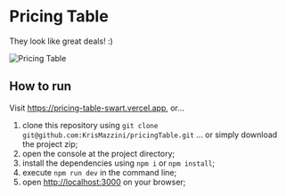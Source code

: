 # Pricing Table

They look like great deals! :)

![Pricing Table](https://user-images.githubusercontent.com/93556620/179840777-3e05f98e-6880-4557-ae29-e5b90ace6359.png)

## How to run

Visit https://pricing-table-swart.vercel.app, or...

1. clone this repository using ```git clone git@github.com:KrisMazzini/pricingTable.git``` ... or simply download the project zip;
2. open the console at the project directory;
3. install the dependencies using ```npm i``` or ```npm install```;
4. execute ```npm run dev``` in the command line;
5. open <http://localhost:3000> on your browser;